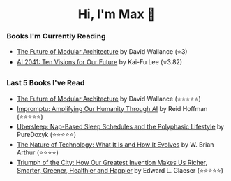 <h1 align="center">Hi, I'm Max 👋</h1>

<!-- <p align="center">
  <a href="https://discordapp.com/channels/@me/USERID/694118037036466187">
    <img alt="Discord" title="Discord" height="48" width="48" src="assets/discordIcon.svg">
  </a>
</p>-->

### Books I'm Currently Reading

<!-- GOODREADS-LIST:START -->
- [The Future of Modular Architecture](https://www.goodreads.com/review/show/5465715913?utm_medium=api&utm_source=rss) by David Wallance (⭐️3)
- [AI 2041: Ten Visions for Our Future](https://www.goodreads.com/review/show/4641889153?utm_medium=api&utm_source=rss) by Kai-Fu Lee (⭐️3.82)
<!-- GOODREADS-LIST:END -->
### Last 5 Books I've Read

<!-- GOODREADS-READ-LIST:START -->
- [The Future of Modular Architecture](https://www.goodreads.com/review/show/5465715913?utm_medium=api&utm_source=rss) by David Wallance (⭐⭐⭐⭐⭐)
- [Impromptu: Amplifying Our Humanity Through AI](https://www.goodreads.com/review/show/5465782841?utm_medium=api&utm_source=rss) by Reid Hoffman (⭐⭐⭐⭐⭐)
- [Ubersleep: Nap-Based Sleep Schedules and the Polyphasic Lifestyle](https://www.goodreads.com/review/show/4714841328?utm_medium=api&utm_source=rss) by PureDoxyk (⭐⭐⭐⭐⭐)
- [The Nature of Technology: What It Is and How It Evolves](https://www.goodreads.com/review/show/5284526997?utm_medium=api&utm_source=rss) by W. Brian Arthur (⭐⭐⭐⭐)
- [Triumph of the City: How Our Greatest Invention Makes Us Richer, Smarter, Greener, Healthier and Happier](https://www.goodreads.com/review/show/4771736077?utm_medium=api&utm_source=rss) by Edward L. Glaeser (⭐⭐⭐⭐⭐)
<!-- GOODREADS-READ-LIST:END -->
